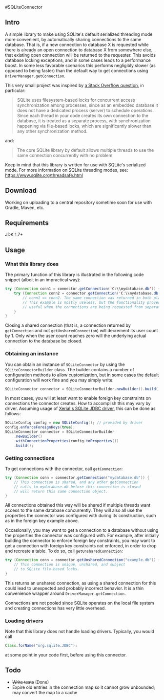 #SQLiteConnector

## Intro

A simple library to make using SQLite's default serialized threading mode more convenient, by automatically sharing connections to the same database. That is, if a new connection to database X is requested while there is already an open connection to database X from somewhere else, that existing open connection will be returned to the requester. This avoids database locking exceptions, and in some cases leads to a performance boost. In some less favorable scenarios this performs negligibly slower (as opposed to being faster) than the default way to get connections using `DriverManager.getConnection`.

This very small project was inspired by [a Stack Overflow question](http://stackoverflow.com/questions/10707434/sqlite-in-a-multithreaded-java-application), in particular:
> SQLite uses filesystem-based locks for concurrent access synchronization among processes, since as an embedded database it does not have a dedicated process (server) to schedule operations. Since each thread in your code creates its own connection to the database, it is treated as a separate process, with synchronization happening via file-based locks, which are significantly slower than any other synchronization method.

and:
> The core SQLite library by default allows multiple threads to use the same connection concurrently with no problem.

Keep in mind that this library is written for use with SQLite's serialized mode. For more information on SQLite threading modes, see: https://www.sqlite.org/threadsafe.html

## Download

Working on uploading to a central repository sometime soon for use with Gradle, Maven, etc.

## Requirements

JDK 1.7+

## Usage

### What this library does
The primary function of this library is illustrated in the following code snippet (albeit in an impractical way):
```java
try (Connection conn1 = connector.getConnection('C:\\mydatabase.db')) {
    try (Connection conn2 = connector.getConnection('C:\\mydatabase.db')) {
        // conn1 == conn2. The same connection was returned in both places.
        // This example is mostly useless, but the functionality proves more
        // useful when the connections are being requested from separate threads.
    }
}
```
Closing a shared connection (that is, a connection returned by `getConnection` and not `getUnsharedConnection`) will decrement its user count by 1. Only when the user count reaches zero will the underlying actual connection to the database be closed.


### Obtaining an instance

You can obtain an instance of `SQLiteConnector` by using the `SQLiteConnectorBuilder` class.
The builder contains a number of configuration methods to allow customization, but in some cases
the default configuration will work fine and you may simply write:
```java
SQLiteConnector connector = SQLiteConnectorBuilder.newBuilder().build();
```
In most cases, you will at least want to enable foreign key constraints on connections the connector creates.
How to accomplish this may vary by driver. Assuming usage of [Xerial's SQLite JDBC driver](https://github.com/xerial/sqlite-jdbc), this can be done as follows:
```java
SQLiteConfig config = new SQLiteConfig(); // provided by driver
config.enforceForeignKeys(true);
SQLiteConnector connector = SQLiteConnectorBuilder
    .newBuilder()
    .withConnectionProperties(config.toProperties())
    .build();
```

### Getting connections

To get connections with the connector, call `getConnection`:
```java
try (Connection conn = connector.getConnection("mydatabase.db")) {
	// This connection is shared, and any other getConnection
	// calls to mydatabase.db before this connection is closed
	// will return this same connection object.
}
```
All connections obtained this way will be shared if multiple threads want access to the same database concurrently. They will also all use the properties the connector was configured with during its construction, such as in the foreign key example above.

Occasionally, you may want to get a connection to a database without using the properties the connector was configured with. For example, after initially building the connector to enforce foreign key constraints, you may want to get a connection with foreign key constraints not enforced, in order to drop and recreate a table. To do so, call `getUnsharedConnection`:
```java
try (Connection conn = connector.getUnsharedConnection("example.db")) {
	// This connection is unique, unshared, and subject
	// to SQLite file-based locks.
}
```
This returns an unshared connection, as using a shared connection for this could lead to unexpected and probably incorrect behavior. It is a thin convenience wrapper around `DriverManager.getConnection`.

Connections are not pooled since SQLite operates on the local file system and creating connections has very little overhead.

### Loading drivers

Note that this library does not handle loading drivers. Typically, you would call
```java
Class.forName("org.sqlite.JDBC");
```
at some point in your code first, before using this connector.

## Todo
- ~~Write tests~~ (Done)
- Expire old entries in the connection map so it cannot grow unbounded; may convert the map to a cache
